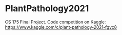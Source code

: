 # PlantPathology2021
CS 175 Final Project. Code competition on Kaggle: https://www.kaggle.com/c/plant-pathology-2021-fgvc8
